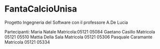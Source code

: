 # FantaCalcioUnisa
Progetto Ingegneria del Software con il professore A.De Lucia


Partecipanti: Maria Natale       Matricola:05121 05084
              Gaetano Casillo    Matricola 05121 05510
              Mattia Della Sala  Matricola 05121 05306
              Pasquale Caramante Matricola 05121 05334
